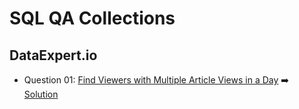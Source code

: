 # SQL QA Collections

## DataExpert.io
  
  - Question 01: [Find Viewers with Multiple Article Views in a Day](https://www.dataexpert.io/question/find-multiple-article-viewers) ➡️ [Solution](DataEngineerSQL01.sql)
